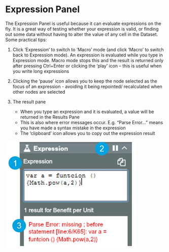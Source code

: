 # Expression Panel

The Expression Panel is useful because it can evaluate expressions on the fly. It is a great way of testing whether your expression is valid, or finding out some data without having to alter the value of any cell in the Dataset. Some practical tips:

1. Click ‘Expression’ to switch to ‘Macro’ mode (and click ‘Macro’ to switch back to Expression mode). An expression is evaluated while you type in Expression mode. Macro mode stops this and the result is returned only after pressing Ctrl+Enter or clicking the ‘play’ icon – this is useful when you write long expressions

2. Clicking the ‘pause’ icon allows you to keep the node selected as the focus of an expression - avoiding it being repointed/ recalculated when other nodes are selected

3. The result pane
    * When you type an expression and it is evaluated, a value will be returned in the Results Pane
    * This is also where error messages occur. E.g. “Parse Error…” means you have made a syntax mistake in the expression
    * The ‘clipboard’ icon allows you to copy out the expression result


![](expressionpanel.JPG)